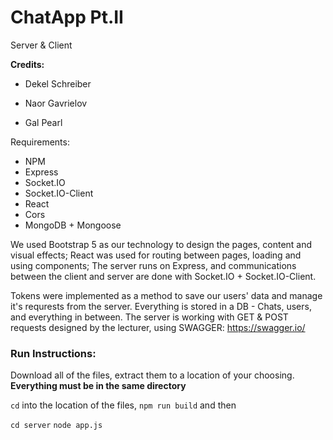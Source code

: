 # ChatApp Pt.II
Server & Client


**Credits:**

- Dekel Schreiber

- Naor Gavrielov

- Gal Pearl

Requirements:
- NPM
- Express
- Socket.IO
- Socket.IO-Client
- React
- Cors
- MongoDB + Mongoose

We used Bootstrap 5 as our technology to design the pages, content and visual effects;
React was used for routing between pages, loading and using components;
The server runs on Express, and communications between the client and server are done with Socket.IO + Socket.IO-Client.

Tokens were implemented as a method to save our users' data and manage it's requrests from the server.
Everything is stored in a DB - Chats, users, and everything in between.
The server is working with GET & POST requests designed by the lecturer, using SWAGGER: https://swagger.io/

### Run Instructions: ###


Download all of the files, extract them to a location of your choosing.
**Everything must be in the same directory**

``` cd ``` into the location of the files, 
```npm run build```
and then

```cd server```
```node app.js```
